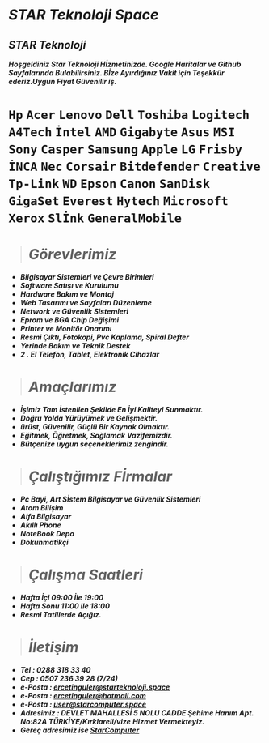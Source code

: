 # ***STAR Teknoloji Space***

## ***STAR Teknoloji***

***Hoşgeldiniz Star Teknoloji Hİzmetinizde. Google Haritalar ve Github Sayfalarında Bulabilirsiniz. Bİze Ayırdığınız Vakit için Teşekkür ederiz.Uygun Fiyat Güvenilir iş.***

# **`Hp`** **`Acer`** **`Lenovo`** **`Dell`** **`Toshiba`** **`Logitech`** **`A4Tech`** **`İntel`** **`AMD`** **`Gigabyte`** **`Asus`** **`MSI`** **`Sony`** **`Casper`** **`Samsung`** **`Apple`** **`LG`** **`Frisby`** **`İNCA`** **`Nec`** **`Corsair`** **`Bitdefender`** **`Creative`** **`Tp-Link`** **`WD`** **`Epson`** **`Canon`** **`SanDisk`** **`GigaSet`** **`Everest`** **`Hytech`** **`Microsoft`** **`Xerox`** **`Slİnk`** **`GeneralMobile`**

> # ***Görevlerimiz*** 
- ***Bilgisayar Sistemleri ve Çevre Birimleri*** 
- ***Software Satışı ve Kurulumu***
- ***Hardware Bakım ve Montaj***
- ***Web Tasarımı ve Sayfaları Düzenleme***
- ***Network ve Güvenlik Sistemleri***
- ***Eprom ve BGA Chip Değişimi*** 
- ***Printer ve Monitör Onarımı***
- ***Resmi Çıktı, Fotokopi, Pvc Kaplama, Spiral Defter***
- ***Yerinde Bakım ve Teknik Destek*** 
- ***2 . El Telefon, Tablet, Elektronik Cihazlar***

> # ***Amaçlarımız***
- ***İşimiz Tam İstenilen Şekilde En İyi Kaliteyi Sunmaktır.***
- ***Doğru Yolda Yürüyümek ve Gelişmektir.***
- ***ürüst, Güvenilir, Güçlü Bir Kaynak Olmaktır.*** 
- ***Eğitmek, Öğretmek, Sağlamak Vazifemizdir.***
- ***Bütçenize uygun seçeneklerimiz zengindir.***

> # ***Çalıştığımız Fİrmalar***
- ***Pc Bayi, Art Sİstem  Bilgisayar ve Güvenlik Sistemleri***
- ***Atom Bilişim***
- ***Alfa Bilgisayar***
- ***Akıllı Phone***
- ***NoteBook Depo***
- ***Dokunmatikçi***

> # ***Çalışma Saatleri***
- ***Hafta İçi 09:00 İle 19:00***
- ***Hafta Sonu 11:00 ile 18:00***
- ***Resmi Tatillerde Açığız.***

> # ***İletişim***
- ***Tel : 0288 318 33 40***
- ***Cep : 0507 236 39 28 (7/24)***
- ***e-Posta : ercetinguler@starteknoloji.space***
- ***e-Posta : ercetinguler@hotmail.com***
- ***e-Posta : user@starcomputer.space***
- ***Adresimiz : DEVLET MAHALLESİ 5 NOLU CADDE Şehime Hanım Apt. No:82A TÜRKİYE/Kırklareli/vize***
***Hizmet Vermekteyiz.***
- ***Gereç adresimiz ise [StarComputer](https://starcomputer.space)***


